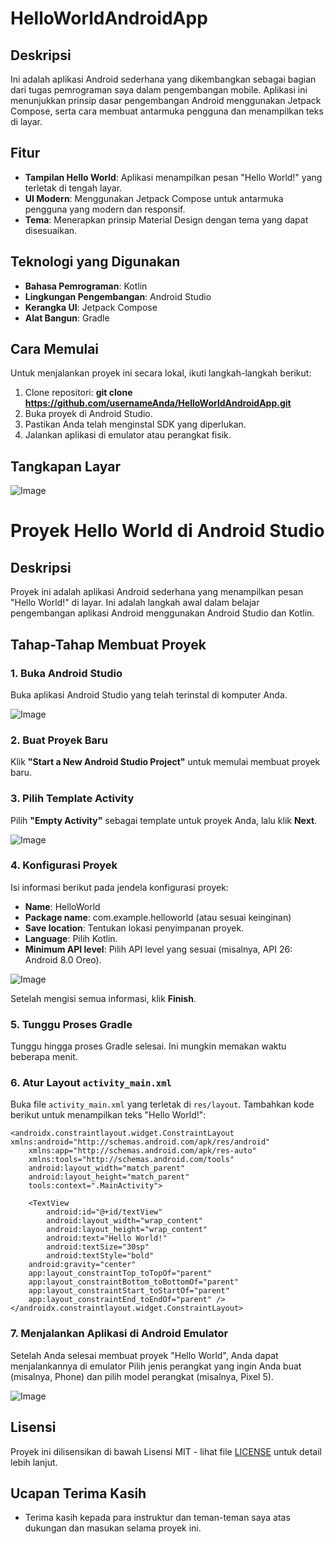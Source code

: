 # HelloWorldAndroidApp

## Deskripsi

Ini adalah aplikasi Android sederhana yang dikembangkan sebagai bagian dari tugas pemrograman saya dalam pengembangan mobile. Aplikasi ini menunjukkan prinsip dasar pengembangan Android menggunakan Jetpack Compose, serta cara membuat antarmuka pengguna dan menampilkan teks di layar.

## Fitur

- **Tampilan Hello World**: Aplikasi menampilkan pesan "Hello World!" yang terletak di tengah layar.
- **UI Modern**: Menggunakan Jetpack Compose untuk antarmuka pengguna yang modern dan responsif.
- **Tema**: Menerapkan prinsip Material Design dengan tema yang dapat disesuaikan.

## Teknologi yang Digunakan

- **Bahasa Pemrograman**: Kotlin
- **Lingkungan Pengembangan**: Android Studio
- **Kerangka UI**: Jetpack Compose
- **Alat Bangun**: Gradle

## Cara Memulai

Untuk menjalankan proyek ini secara lokal, ikuti langkah-langkah berikut:

1. Clone repositori: **git clone https://github.com/usernameAnda/HelloWorldAndroidApp.git**
2. Buka proyek di Android Studio.
3. Pastikan Anda telah menginstal SDK yang diperlukan.
4. Jalankan aplikasi di emulator atau perangkat fisik.

## Tangkapan Layar

![Image](https://github.com/user-attachments/assets/9766bc29-eafc-4815-804c-b6b4bfa97878)

# Proyek Hello World di Android Studio

## Deskripsi
Proyek ini adalah aplikasi Android sederhana yang menampilkan pesan "Hello World!" di layar. Ini adalah langkah awal dalam belajar pengembangan aplikasi Android menggunakan Android Studio dan Kotlin.

## Tahap-Tahap Membuat Proyek

### 1. Buka Android Studio
Buka aplikasi Android Studio yang telah terinstal di komputer Anda.

![Image](https://github.com/user-attachments/assets/2fab76f0-4b9d-4c4c-b863-1f9bd84429ff)

### 2. Buat Proyek Baru
Klik **"Start a New Android Studio Project"** untuk memulai membuat proyek baru.

### 3. Pilih Template Activity
Pilih **"Empty Activity"** sebagai template untuk proyek Anda, lalu klik **Next**.

![Image](https://github.com/user-attachments/assets/e115582f-f10d-4305-94cd-ad3efb821815)

### 4. Konfigurasi Proyek
Isi informasi berikut pada jendela konfigurasi proyek:
- **Name**: HelloWorld
- **Package name**: com.example.helloworld (atau sesuai keinginan)
- **Save location**: Tentukan lokasi penyimpanan proyek.
- **Language**: Pilih Kotlin.
- **Minimum API level**: Pilih API level yang sesuai (misalnya, API 26: Android 8.0 Oreo).

![Image](https://github.com/user-attachments/assets/47f826e7-27a8-43a7-9e6f-d52c9d3b956b)

Setelah mengisi semua informasi, klik **Finish**.

### 5. Tunggu Proses Gradle
Tunggu hingga proses Gradle selesai. Ini mungkin memakan waktu beberapa menit.

### 6. Atur Layout `activity_main.xml`
Buka file `activity_main.xml` yang terletak di `res/layout`. Tambahkan kode berikut untuk menampilkan teks "Hello World!":

```<?xml version="1.0" encoding="utf-8"?>
<androidx.constraintlayout.widget.ConstraintLayout xmlns:android="http://schemas.android.com/apk/res/android"
    xmlns:app="http://schemas.android.com/apk/res-auto"
    xmlns:tools="http://schemas.android.com/tools"
    android:layout_width="match_parent"
    android:layout_height="match_parent"
    tools:context=".MainActivity">

    <TextView
        android:id="@+id/textView"
        android:layout_width="wrap_content"
        android:layout_height="wrap_content"
        android:text="Hello World!"
        android:textSize="30sp"
        android:textStyle="bold"
    android:gravity="center"
    app:layout_constraintTop_toTopOf="parent"
    app:layout_constraintBottom_toBottomOf="parent"
    app:layout_constraintStart_toStartOf="parent"
    app:layout_constraintEnd_toEndOf="parent" />
</androidx.constraintlayout.widget.ConstraintLayout>
```

### 7. Menjalankan Aplikasi di Android Emulator
Setelah Anda selesai membuat proyek "Hello World", Anda dapat menjalankannya di emulator
Pilih jenis perangkat yang ingin Anda buat (misalnya, Phone) dan pilih model perangkat (misalnya, Pixel 5).

![Image](https://github.com/user-attachments/assets/e5b16146-e6d5-4eb8-959c-4029a38fedb3)



## Lisensi

Proyek ini dilisensikan di bawah Lisensi MIT - lihat file [LICENSE](LICENSE) untuk detail lebih lanjut.

## Ucapan Terima Kasih

- Terima kasih kepada para instruktur dan teman-teman saya atas dukungan dan masukan selama proyek ini.


